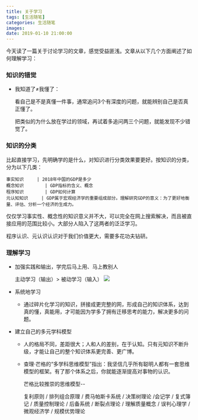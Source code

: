 ```yaml
---
title: 关于学习
tags: [生活随笔]
categories: 生活随笔
images: 
date: 2019-01-10 21:00:00
---
```

今天读了一篇关于讨论学习的文章，感觉受益匪浅。文章从以下几个方面阐述了如何理解学习：

### 知识的错觉

  * 我知道了≠我懂了：
  
    看自己是不是真懂一件事，通常追问3个有深度的问题，就能辨别自己是否真正懂了。
    
	把类似的为什么放在学过的领域，再试着多追问两三个问题，就能发现不少错觉了。
 
### 知识的分类
     
  比起直接学习，先明确学的是什么，对知识进行分类效果要更好。按知识的分类，分为以下几类：

    事实知识   	 | 2018年中国的GDP是多少
    概念知识	    | GDP指标的含义、概念
    程序知识	    | GDP如何计算
    元认知知识	  | GDP属于宏观经济学的重要组成部分。理解研究GDP的意义：为了更好地衡量、评估、分析一个经济的生成力。
  	
   仅仅学习事实性、概念性的知识意义并不大，可以完全在网上搜索解决，而且被直接应用的范围比较小。大部分人陷入了这两者的泛泛学习。

   程序认识、元认识认识对于我们价值更大，需要多花功夫钻研。

### 理解学习
* 加强实践和输出，学完后马上用、马上教别人
  
  主动学习（输出）> 被动学习（输入）
	<img src="http://pkffmwo8x.bkt.clouddn.com/%E5%85%B3%E4%BA%8E%E5%AD%A6%E4%B9%A0_2019011001.jpg">


* 系统地学习
	* 通过碎片化学习的知识，拼接成更完整的网，形成自己的知识体系，达到真的懂，真能用，才可能因为学多了拥有迁移思考的能力，解决更多的问题。
	
* 建立自己的多元学科模型
	* 人的格局不同，差距很大；人和人的差别，在于认知。只有元知识不断升级，才能让自己的整个知识体系更完善、更广博。
	
	* 查理·芒格的“多学科思维模型”指出：我坚信几乎所有聪明人都有一套思维模型的框架。有了那个体系之后，你就能逐渐提高对事物的认识。
	
    	芒格比较推崇的思维模型--

		复利原则 / 排列组合原理 / 费马帕斯卡系统 / 决策树理论 /会记学
		/ 复式簿记 / 质量控制理论 / 后备系统 / 断裂点理论 / 理解质量概念 / 误判心理学 / 微观经济学 / 规模优势理论
